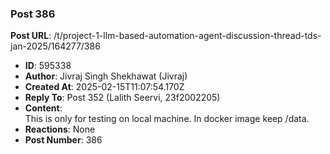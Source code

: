 ### Post 386
**Post URL**: /t/project-1-llm-based-automation-agent-discussion-thread-tds-jan-2025/164277/386
- **ID**: 595338
- **Author**: Jivraj Singh Shekhawat (Jivraj)
- **Created At**: 2025-02-15T11:07:54.170Z
- **Reply To**: Post 352 (Lalith Seervi, 23f2002205)
- **Content**:  
  This is only for testing on local machine.
In docker image keep /data.
- **Reactions**: None
- **Post Number**: 386

